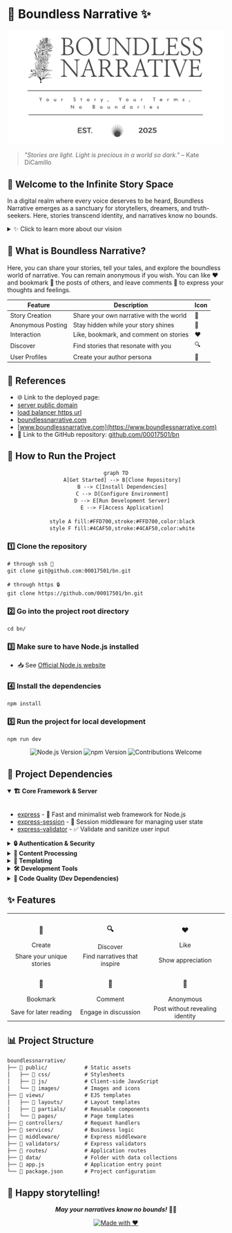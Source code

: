 # 🌠 Boundless Narrative ✨

![Project Banner](.github/readme-banner.png)

> *"Stories are light. Light is precious in a world so dark."* – Kate DiCamillo

## 🌌 Welcome to the Infinite Story Space

In a digital realm where every voice deserves to be heard, Boundless Narrative emerges as a sanctuary for storytellers, dreamers, and truth-seekers. Here, stories transcend identity, and narratives know no bounds.

<details>
<summary>✨ Click to learn more about our vision</summary>
<br>
We believe that storytelling is the most powerful form of human expression. Through stories, we connect, we heal, we understand, and we grow. Boundless Narrative was created to provide a space where anyone can share their voice without fear or limitation.
</details>

## 💫 What is Boundless Narrative?

Here, you can share your stories, tell your tales, and explore the boundless world of narrative. You can remain anonymous if you wish. You can like ❤️ and bookmark 🔖 the posts of others, and leave comments 💬 to express your thoughts and feelings.

<!-- PROJECT FEATURES TABLE -->
| Feature | Description | Icon |
|---------|-------------|------|
| Story Creation | Share your own narrative with the world | 📝 |
| Anonymous Posting | Stay hidden while your story shines | 🌙 |
| Interaction | Like, bookmark, and comment on stories | ❤️ |
| Discover | Find stories that resonate with you | 🔍 |
| User Profiles | Create your author persona | 👤 |

## 🔗 References

- 🌐 Link to the deployed page: 
- [server public domain](http://3.89.104.190/) 
- [load balancer https url](https://boundless-narrative-lb-2051809694.us-east-1.elb.amazonaws.com/) 
- [boundlessnarrative.com](https://boundlessnarrative.com)
- [www.boundlessnarrative.com](https://www.boundlessnarrative.com)
- 📂 Link to the GitHub repository: [github.com/00017501/bn](https://github.com/00017501/bn)

## 🚀 How to Run the Project

<div align="center">

```mermaid
graph TD
    A[Get Started] --> B[Clone Repository]
    B --> C[Install Dependencies]
    C --> D[Configure Environment]
    D --> E[Run Development Server]
    E --> F[Access Application]
    
    style A fill:#FFD700,stroke:#FFD700,color:black
    style F fill:#4CAF50,stroke:#4CAF50,color:white
```

</div>

### 1️⃣ Clone the repository
```shell
# through ssh 🔐
git clone git@github.com:00017501/bn.git

# through https 🔒
git clone https://github.com/00017501/bn.git
```

### 2️⃣ Go into the project root directory
```shell
cd bn/
```

### 3️⃣ Make sure to have Node.js installed
- 📥 See [Official Node.js website](https://nodejs.org/en/download)

### 4️⃣ Install the dependencies
```shell
npm install
```

### 5️⃣ Run the project for local development
```shell
npm run dev
```

<div align="center">
  <img src="https://img.shields.io/badge/node-%3E%3D%2016.0.0-brightgreen" alt="Node.js Version">
  <img src="https://img.shields.io/badge/npm-%3E%3D%208.0.0-blue" alt="npm Version">
  <img src="https://img.shields.io/badge/contributions-welcome-orange" alt="Contributions Welcome">
</div>

## 🤖 Project Dependencies

<details open>
<summary><b>🏗️ Core Framework & Server</b></summary>
<br>

- [express](https://expressjs.com/) - 🚂 Fast and minimalist web framework for Node.js
- [express-session](https://www.npmjs.com/package/express-session) - 🔑 Session middleware for managing user state
- [express-validator](https://express-validator.github.io/docs/) - ✅ Validate and sanitize user input

</details>

<details>
<summary><b>🔒 Authentication & Security</b></summary>
<br>

- [bcrypt](https://www.npmjs.com/package/bcrypt) - 🔐 Password hashing with secure salts

</details>

<details>
<summary><b>📝 Content Processing</b></summary>
<br>

- [marked](https://www.npmjs.com/package/marked) - ✍️ Markdown parser and compiler for rich content

</details>

<details>
<summary><b>🎨 Templating</b></summary>
<br>

- [ejs](https://www.npmjs.com/package/ejs) - 🖌️ Embedded JavaScript templates for dynamic HTML
- [express-ejs-layouts](https://github.com/expressjs/express-ejs-layouts) - 📐 Layout support for EJS in Express

</details>

<details>
<summary><b>🛠️ Development Tools</b></summary>
<br>

- [nodemon](https://www.npmjs.com/package/nodemon) - 🔄 Auto-restart server during development

</details>

<details>
<summary><b>🧹 Code Quality (Dev Dependencies)</b></summary>
<br>

- [eslint](https://www.npmjs.com/package/eslint) - 🔍 Code linting for clean, consistent JavaScript

</details>

## ✨ Features

<div align="center">
  <table>
    <tr>
      <td align="center"><h3>📝</h3>Create</td>
      <td align="center"><h3>🔍</h3>Discover</td>
      <td align="center"><h3>❤️</h3>Like</td>
    </tr>
    <tr>
      <td align="center">Share your unique stories</td>
      <td align="center">Find narratives that inspire</td>
      <td align="center">Show appreciation</td>
    </tr>
    <tr>
      <td align="center"><h3>🔖</h3>Bookmark</td>
      <td align="center"><h3>💬</h3>Comment</td>
      <td align="center"><h3>🌙</h3>Anonymous</td>
    </tr>
    <tr>
      <td align="center">Save for later reading</td>
      <td align="center">Engage in discussion</td>
      <td align="center">Post without revealing identity</td>
    </tr>
  </table>
</div>

## 📊 Project Structure
```
boundlessnarrative/
├── 📁 public/            # Static assets
│   ├── 📁 css/           # Stylesheets
│   ├── 📁 js/            # Client-side JavaScript
│   └── 📁 images/        # Images and icons
├── 📁 views/             # EJS templates
│   ├── 📁 layouts/       # Layout templates
│   ├── 📁 partials/      # Reusable components
│   └── 📁 pages/         # Page templates
├── 📁 controllers/       # Request handlers
├── 📁 services/          # Business logic
├── 📁 middleware/        # Express middleware
├── 📁 validators/        # Express validators
├── 📁 routes/            # Application routes
├── 📁 data/              # Folder with data collections
├── 📄 app.js             # Application entry point
└── 📄 package.json       # Project configuration
```

## 💖 Happy storytelling!

<div align="center">

***May your narratives know no bounds!*** 🚀✨

[![Made with ❤️](https://img.shields.io/badge/Made%20with-%E2%9D%A4%EF%B8%8F-red.svg)](https://github.com/00017501/bn)

</div>